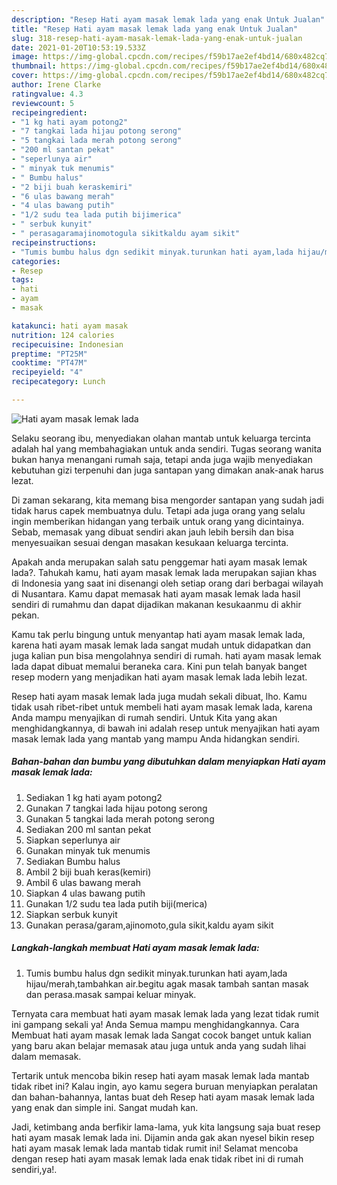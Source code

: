 ```yaml
---
description: "Resep Hati ayam masak lemak lada yang enak Untuk Jualan"
title: "Resep Hati ayam masak lemak lada yang enak Untuk Jualan"
slug: 318-resep-hati-ayam-masak-lemak-lada-yang-enak-untuk-jualan
date: 2021-01-20T10:53:19.533Z
image: https://img-global.cpcdn.com/recipes/f59b17ae2ef4bd14/680x482cq70/hati-ayam-masak-lemak-lada-foto-resep-utama.jpg
thumbnail: https://img-global.cpcdn.com/recipes/f59b17ae2ef4bd14/680x482cq70/hati-ayam-masak-lemak-lada-foto-resep-utama.jpg
cover: https://img-global.cpcdn.com/recipes/f59b17ae2ef4bd14/680x482cq70/hati-ayam-masak-lemak-lada-foto-resep-utama.jpg
author: Irene Clarke
ratingvalue: 4.3
reviewcount: 5
recipeingredient:
- "1 kg hati ayam potong2"
- "7 tangkai lada hijau potong serong"
- "5 tangkai lada merah potong serong"
- "200 ml santan pekat"
- "seperlunya air"
- " minyak tuk menumis"
- " Bumbu halus"
- "2 biji buah keraskemiri"
- "6 ulas bawang merah"
- "4 ulas bawang putih"
- "1/2 sudu tea lada putih bijimerica"
- " serbuk kunyit"
- " perasagaramajinomotogula sikitkaldu ayam sikit"
recipeinstructions:
- "Tumis bumbu halus dgn sedikit minyak.turunkan hati ayam,lada hijau/merah,tambahkan air.begitu agak masak tambah santan masak dan perasa.masak sampai keluar minyak."
categories:
- Resep
tags:
- hati
- ayam
- masak

katakunci: hati ayam masak 
nutrition: 124 calories
recipecuisine: Indonesian
preptime: "PT25M"
cooktime: "PT47M"
recipeyield: "4"
recipecategory: Lunch

---
```



![Hati ayam masak lemak lada](https://img-global.cpcdn.com/recipes/f59b17ae2ef4bd14/680x482cq70/hati-ayam-masak-lemak-lada-foto-resep-utama.jpg)

Selaku seorang ibu, menyediakan olahan mantab untuk keluarga tercinta adalah hal yang membahagiakan untuk anda sendiri. Tugas seorang  wanita bukan hanya menangani rumah saja, tetapi anda juga wajib menyediakan kebutuhan gizi terpenuhi dan juga santapan yang dimakan anak-anak harus lezat.

Di zaman  sekarang, kita memang bisa mengorder santapan yang sudah jadi tidak harus capek membuatnya dulu. Tetapi ada juga orang yang selalu ingin memberikan hidangan yang terbaik untuk orang yang dicintainya. Sebab, memasak yang dibuat sendiri akan jauh lebih bersih dan bisa menyesuaikan sesuai dengan masakan kesukaan keluarga tercinta. 



Apakah anda merupakan salah satu penggemar hati ayam masak lemak lada?. Tahukah kamu, hati ayam masak lemak lada merupakan sajian khas di Indonesia yang saat ini disenangi oleh setiap orang dari berbagai wilayah di Nusantara. Kamu dapat memasak hati ayam masak lemak lada hasil sendiri di rumahmu dan dapat dijadikan makanan kesukaanmu di akhir pekan.

Kamu tak perlu bingung untuk menyantap hati ayam masak lemak lada, karena hati ayam masak lemak lada sangat mudah untuk didapatkan dan juga kalian pun bisa mengolahnya sendiri di rumah. hati ayam masak lemak lada dapat dibuat memalui beraneka cara. Kini pun telah banyak banget resep modern yang menjadikan hati ayam masak lemak lada lebih lezat.

Resep hati ayam masak lemak lada juga mudah sekali dibuat, lho. Kamu tidak usah ribet-ribet untuk membeli hati ayam masak lemak lada, karena Anda mampu menyajikan di rumah sendiri. Untuk Kita yang akan menghidangkannya, di bawah ini adalah resep untuk menyajikan hati ayam masak lemak lada yang mantab yang mampu Anda hidangkan sendiri.

<!--inarticleads1-->

##### Bahan-bahan dan bumbu yang dibutuhkan dalam menyiapkan Hati ayam masak lemak lada:

1. Sediakan 1 kg hati ayam potong2
1. Gunakan 7 tangkai lada hijau potong serong
1. Gunakan 5 tangkai lada merah potong serong
1. Sediakan 200 ml santan pekat
1. Siapkan seperlunya air
1. Gunakan  minyak tuk menumis
1. Sediakan  Bumbu halus
1. Ambil 2 biji buah keras(kemiri)
1. Ambil 6 ulas bawang merah
1. Siapkan 4 ulas bawang putih
1. Gunakan 1/2 sudu tea lada putih biji(merica)
1. Siapkan  serbuk kunyit
1. Gunakan  perasa/garam,ajinomoto,gula sikit,kaldu ayam sikit




<!--inarticleads2-->

##### Langkah-langkah membuat Hati ayam masak lemak lada:

1. Tumis bumbu halus dgn sedikit minyak.turunkan hati ayam,lada hijau/merah,tambahkan air.begitu agak masak tambah santan masak dan perasa.masak sampai keluar minyak.




Ternyata cara membuat hati ayam masak lemak lada yang lezat tidak rumit ini gampang sekali ya! Anda Semua mampu menghidangkannya. Cara Membuat hati ayam masak lemak lada Sangat cocok banget untuk kalian yang baru akan belajar memasak atau juga untuk anda yang sudah lihai dalam memasak.

Tertarik untuk mencoba bikin resep hati ayam masak lemak lada mantab tidak ribet ini? Kalau ingin, ayo kamu segera buruan menyiapkan peralatan dan bahan-bahannya, lantas buat deh Resep hati ayam masak lemak lada yang enak dan simple ini. Sangat mudah kan. 

Jadi, ketimbang anda berfikir lama-lama, yuk kita langsung saja buat resep hati ayam masak lemak lada ini. Dijamin anda gak akan nyesel bikin resep hati ayam masak lemak lada mantab tidak rumit ini! Selamat mencoba dengan resep hati ayam masak lemak lada enak tidak ribet ini di rumah sendiri,ya!.

